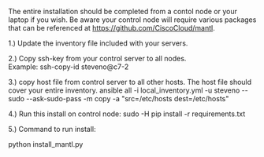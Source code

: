 The entire installation should be completed from a contol node or your laptop if you wish.  Be aware your control node will require various packages that can be referenced at https://github.com/CiscoCloud/mantl.


1.) Update the inventory file included with your servers.


2.) Copy ssh-key from your control server to all nodes.  
Example:
ssh-copy-id steveno@c7-2


3.) copy host file from control server to all other hosts.  The host file should cover your entire inventory.
    ansible all -i local_inventory.yml -u steveno --sudo --ask-sudo-pass -m copy -a "src=/etc/hosts dest=/etc/hosts"

4.) Run this install on control node:
	sudo -H pip install -r requirements.txt

5.)
Command to run install:

python install_mantl.py
